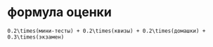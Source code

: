 # формула оценки
`0.2\times(мини-тесты) + 0.2\times(квизы) + 0.2\times(домашки) + 0.3\times(экзамен)`
